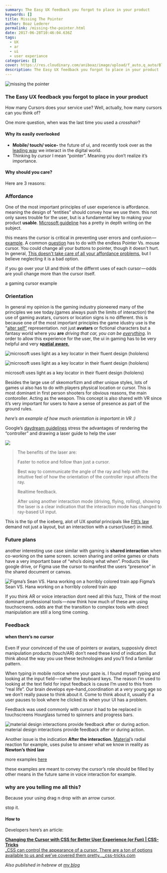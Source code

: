 ```yaml
---
summary: The Easy UX feedback you forgot to place in your product
keywords: []
title: Missing The Pointer
author: Boaz Lederer
permalink: /missing-the-pointer.html
date: 2017-06-28T10:46:04.636Z
tags:
  - UX
  - ar
  - ui
  - user experiance
categories: []
cover: https://res.cloudinary.com/aniboaz/image/upload/f_auto,q_auto/Blog/missing-the-pointer.jpg
description: The Easy UX feedback you forgot to place in your product
---
```

![missing the pointer](https://res.cloudinary.com/aniboaz/image/upload/f_auto,q_auto/Blog/missing-the-pointer.jpg)

### The Easy UX feedback you forgot to place in your product

How many Cursors does your service use? Well, actually, how many cursors can you think of?

One more question, when was the last time you used a *crosshair*?

#### Why its easily overlooked

* **Mobile/ touch/ voice-** the future of ui, and recently took over as the [leading way](http://www.telegraph.co.uk/technology/2016/11/01/mobile-web-usage-overtakes-desktop-for-first-time/) we interact in the digital world.
* Thinking by *cursor* I mean “pointer”. Meaning you don’t realize it’s importance.

#### Why should you care?

Here are 3 reasons:

### Affordance

One of the most important principles of user experience is affordance. meaning the design of “entities” should convey how we use them. this not only saves trouble for the user, but is a fundamental key to making your product **usable**. [Microsoft guideline](https://msdn.microsoft.com/en-us/library/windows/desktop/dn742466%28v=vs.85%29.aspx) has a pretty in depth writing on the subject.

this means the cursor is critical in preventing user errors and confusion — [example](http://littlebigdetails.com/post/22652411323/os-x-lion-the-cursor-reflects-the-fact-that-a). A common [question](https://ux.stackexchange.com/questions/52329/where-to-use-the-default-cursor-and-pointer-cursor-in-button-and-label) has to do with the endless Pointer Vs. mouse cursor. You could change all your buttons to pointer, though it doesn't hurt. In general, [This doesn't take care of all your affordance problems](https://medium.com/simple-human/buttons-shouldnt-have-a-hand-cursor-b11e99ca374b), but I believe neglecting it is a bad option.

if you go over your UI and think of the differnt uses of each cursor — odds are youll change more than the cursor itself.

a gaming cursor example

### Orientation

In general my opinion is the gaming industry pioneered many of the principles we see today.(games always push the limits of interaction) the use of gaming avatars, cursors or location signs is no different. this is because one of the most important principles the game idustry use is the “[alter self”](https://en.wikipedia.org/wiki/Mirror_stage) representation. not just **avatars** or fictional characters but a fantasy world where you **are** *driving that car, you can be* *[everything](https://youtu.be/JYHp8LwBUzo)*. In order to allow this experience for the user, the ui in gaming has to be very helpful and very **s**[**patial aware**.](https://medium.com/elepath-exports/spatial-interfaces-886bccc5d1e9)

![microsoft uses light as a key locator in their fluent design (hololens)](https://res.cloudinary.com/aniboaz/image/fetch/https://cdn-images-1.medium.com/max/600/0*2n66INz8EB_rHDAI.gif)

![microsoft uses light as a key locator in their fluent design (hololens)](https://res.cloudinary.com/aniboaz/image/upload/q_auto/Blog/0_2n66INz8EB_rHDAI.gif)

microsoft uses light as a key locator in their fluent design (hololens)

Besides the large use of skeomorfizm and other unique styles, lots of games ui also has to do with players physical location or cursor. This is most dominant in first person shooters for obvious reasons, the main contoroller. Acting as the weapon. This concept is also shared with VR since it’s very important for users to have a sense of presence as part of the ground rules.

*here’s an example of how much orientation is important in VR :)*

Google’s [daydream guidelines](https://developers.google.com/vr/distribute/daydream/design-requirements) stress the advantages of rendering the “controller” and drawing a laser guide to help the user

![](https://res.cloudinary.com/aniboaz/image/upload/q_auto/Blog/0_8mv4BcOv7VUr7CDn.png)

> The benefits of the laser are:
>
> Faster to notice and follow than just a cursor.
>
> Best way to communicate the angle of the ray and help with the intuitive feel of how the orientation of the controller input affects the ray.
>
> Realtime feedback.
>
> After using another interaction mode (driving, flying, rolling), showing the laser is a clear indication that the interaction mode has changed to ray-based UI input.

This is the tip of the iceberg, alot of UX *spatial* principals like [Fitt’s law](https://en.wikipedia.org/wiki/Fitts%27s_law) demand not just a layout, but an interaction with a cursor(/user) in mind.

### Future plans

another interesting use case similar with gaming is **shared interaction** when co-working on the same screen. screen sharing and online games or chats have a very important base of “who’s doing what when”. Products like google drive, or Figma use the cursor to manifest the users “presence” in the shared document or canvas.

![Figma’s Sean VS. Hana working on a horribly colored train app](https://res.cloudinary.com/aniboaz/image/upload/f_auto,q_auto/Blog/1_8POB0OS9nK3kOurW1M8hvQ.gif)
Figma’s Sean VS. Hana working on a horribly colored train app

If you think AR or voice interaction dont need all this fuzz, Think of the most dominant professional tools — now think how much of these are using touchscreens. odds are that the transition to complex tools with direct manipulation are still a long time coming.

### Feedback

#### when there’s no cursor

Even If your convinced of the use of pointers or avatars, supposivly direct manipulation products (touch/AR) don’t need these kind of indication. But think about the way you use these technologies and you’ll find a familiar pattern.

When typing in mobile notice where your gaze is. I found myself typing and looking at the input field — rather the keyboard keys. The reason I’m used to looking at the text field for input feedback is cause I’m used to this from “real life”. Our brain develops eye–hand_coordination at a very young age so we don’t really pause to think about it. Come to think about it, usually if a user pauses to look where he clicked its when your UI has a problem.

Feedback was used commonly with cursor it had to be replaced in touchscreens Hourglass turned to spinners and progress bars.

![material design interactions provide feedback after or during action.](https://res.cloudinary.com/aniboaz/image/upload/q_auto/Blog/0_B-mqly8so87_9dM7..gif)
material design interactions provide feedback after or during action.

Another issue is the indication **After the interaction.** [Material](https://material.io/guidelines/motion/choreography.html#choreography-radial-reaction)’s radial reaction for example, uses pulse to answer what we know in reality as **Newton’s third law**

more examples [here](https://medium.com/ux-in-motion/creating-usability-with-motion-the-ux-in-motion-manifesto-a87a4584ddc)

these examples are meant to convey the cursor’s role should be filled by other means in the future same in voice interaction for example.

### why are you telling me all this?

Because your using drag n drop with an arrow cursor.

stop it.

#### How to

Developers here’s an article:

[**Changing the Cursor with CSS for Better User Experience (or Fun) | CSS-Tricks**\
_CSS can control the appearance of a cursor. There are a ton of options available to us and we’ve covered them pretty…_css-tricks.com](https://css-tricks.com/using-css-cursors/ "https\://css-tricks.com/using-css-cursors/")[](https://css-tricks.com/using-css-cursors/)

*Also published in hebrew at* *[my blog](http://www.aniboaz.co.il/Blog/blog/2017/06/27/pointer/)*
